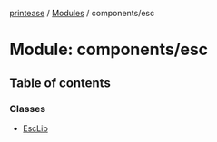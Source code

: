 [printease](../README.md) / [Modules](../modules.md) / components/esc

# Module: components/esc

## Table of contents

### Classes

- [EscLib](../classes/components_esc.EscLib.md)
